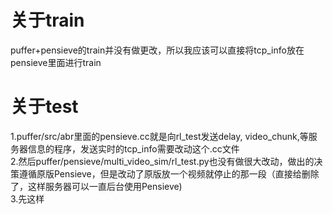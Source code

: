 # 关于train  
puffer+pensieve的train并没有做更改，所以我应该可以直接将tcp_info放在pensieve里面进行train  
# 关于test 
1.puffer/src/abr里面的pensieve.cc就是向rl_test发送delay, video_chunk,等服务器信息的程序，发送实时的tcp_info需要改动这个.cc文件  
2.然后puffer/pensieve/multi_video_sim/rl_test.py也没有做很大改动，做出的决策遵循原版Pensieve，但是改动了原版放一个视频就停止的那一段（直接给删除了，这样服务器可以一直后台使用Pensieve)  
3.先这样  
